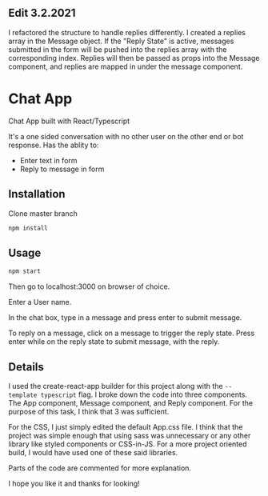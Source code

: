 ## Edit 3.2.2021
I refactored the structure to handle replies differently. I created a replies array in the Message object. If the "Reply State" is active, 
messages submitted in the form will be pushed into the replies array with the corresponding index. Replies will then be passed as props into
the Message component, and replies are mapped in under the message component.

# Chat App

Chat App built with React/Typescript

It's a one sided conversation with no other user on the other end or bot response.
Has the ablity to:
- Enter text in form
- Reply to message in form

## Installation

Clone master branch

```bash
npm install
```

## Usage
```bash
npm start
```

Then go to localhost:3000 on browser of choice.

Enter a User name.

In the chat box, type in a message and press enter to submit message.

To reply on a message, click on a message to trigger the reply state.
Press enter while on the reply state to submit message, with the reply.

## Details
I used the create-react-app builder for this project along with the `--template typescript` flag.
I broke down the code into three components. The App component, Message component, and Reply component. 
For the purpose of this task, I think that 3 was sufficient. 

For the CSS, I just simply edited the default App.css file. I think that the project was simple enough that using sass was unnecessary or
any other library like styled components or CSS-in-JS. For a more project oriented build, I would have used one of these said libraries.

Parts of the code are commented for more explanation.

I hope you like it and thanks for looking!

